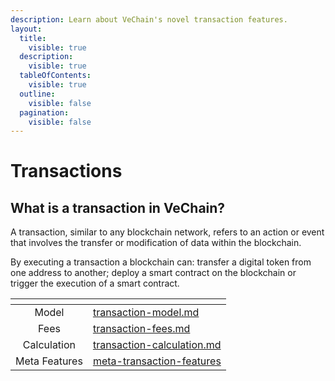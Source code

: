 ```yaml
---
description: Learn about VeChain's novel transaction features.
layout:
  title:
    visible: true
  description:
    visible: true
  tableOfContents:
    visible: true
  outline:
    visible: false
  pagination:
    visible: false
---
```


# Transactions

## What is a transaction in VeChain?

A transaction, similar to any blockchain network, refers to an action or event that involves the transfer or modification of data within the blockchain.

By executing a transaction a blockchain can: transfer a digital token from one address to another; deploy a smart contract on the blockchain or trigger the execution of a smart contract.

<table data-view="cards"><thead><tr><th align="center"></th><th data-hidden data-card-target data-type="content-ref"></th></tr></thead><tbody><tr><td align="center">Model</td><td><a href="transaction-model.md">transaction-model.md</a></td></tr><tr><td align="center">Fees</td><td><a href="transaction-fees.md">transaction-fees.md</a></td></tr><tr><td align="center">Calculation</td><td><a href="transaction-calculation.md">transaction-calculation.md</a></td></tr><tr><td align="center">Meta Features</td><td><a href="meta-transaction-features/">meta-transaction-features</a></td></tr></tbody></table>

